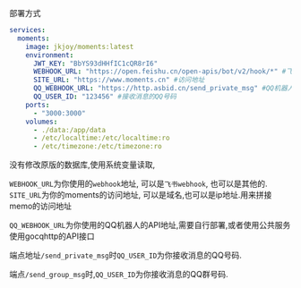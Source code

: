 部署方式
```yaml
services:
  moments:
    image: jkjoy/moments:latest
    environment:
      JWT_KEY: "BbYS93dHHfIC1cQR8rI6"
      WEBHOOK_URL: "https://open.feishu.cn/open-apis/bot/v2/hook/*" #飞书webhook 
      SITE_URL: "https://www.moments.cn" #访问地址
      QQ_WEBHOOK_URL: "https://http.asbid.cn/send_private_msg" #QQ机器人的API
      QQ_USER_ID: "123456" #接收消息的QQ号码
    ports:
      - "3000:3000"
    volumes:
      - ./data:/app/data
      - /etc/localtime:/etc/localtime:ro
      - /etc/timezone:/etc/timezone:ro
```
 没有修改原版的数据库,使用系统变量读取,

`WEBHOOK_URL`为你使用的`webhook`地址, 可以是`飞书webhook`, 也可以是其他的. 
`SITE_URL`为你的moments的访问地址, 可以是域名,也可以是ip地址.用来拼接memo的访问地址

`QQ_WEBHOOK_URL`为你使用的QQ机器人的API地址,需要自行部署,或者使用公共服务 使用gocqhttp的API接口 

端点地址`/send_private_msg`时`QQ_USER_ID`为你接收消息的QQ号码.

 端点`/send_group_msg`时,`QQ_USER_ID`为你接收消息的QQ群号码.
